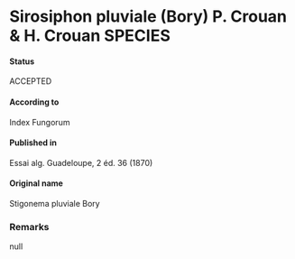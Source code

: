 # Sirosiphon pluviale (Bory) P. Crouan & H. Crouan SPECIES

#### Status
ACCEPTED

#### According to
Index Fungorum

#### Published in
Essai alg. Guadeloupe, 2 éd. 36 (1870)

#### Original name
Stigonema pluviale Bory

### Remarks
null